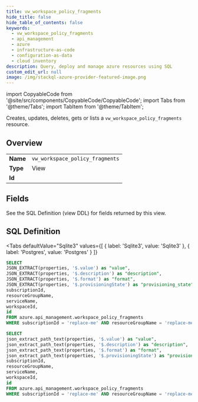 ```yaml
--- 
title: vw_workspace_policy_fragments
hide_title: false
hide_table_of_contents: false
keywords:
  - vw_workspace_policy_fragments
  - api_management
  - azure
  - infrastructure-as-code
  - configuration-as-data
  - cloud inventory
description: Query, deploy and manage azure resources using SQL
custom_edit_url: null
image: /img/stackql-azure-provider-featured-image.png
---
```


import CopyableCode from '@site/src/components/CopyableCode/CopyableCode';
import Tabs from '@theme/Tabs';
import TabItem from '@theme/TabItem';

Creates, updates, deletes, gets or lists a <code>vw_workspace_policy_fragments</code> resource.

## Overview
<table><tbody>
<tr><td><b>Name</b></td><td><code>vw_workspace_policy_fragments</code></td></tr>
<tr><td><b>Type</b></td><td>View</td></tr>
<tr><td><b>Id</b></td><td><CopyableCode code="azure.api_management.vw_workspace_policy_fragments" /></td></tr>
</tbody></table>

## Fields

See the SQL Definition (view DDL) for fields returned by this view.

## SQL Definition

<Tabs
defaultValue="Sqlite3"
values={[
{ label: 'Sqlite3', value: 'Sqlite3' },
{ label: 'Postgres', value: 'Postgres' }
]}
>
<TabItem value="Sqlite3">

```sql
SELECT
JSON_EXTRACT(properties, '$.value') as "value",
JSON_EXTRACT(properties, '$.description') as "description",
JSON_EXTRACT(properties, '$.format') as "format",
JSON_EXTRACT(properties, '$.provisioningState') as "provisioning_state",
subscriptionId,
resourceGroupName,
serviceName,
workspaceId,
id
FROM azure.api_management.workspace_policy_fragments
WHERE subscriptionId = 'replace-me' AND resourceGroupName = 'replace-me' AND serviceName = 'replace-me' AND workspaceId = 'replace-me';
```

</TabItem>
<TabItem value="Postgres">

```sql
SELECT
json_extract_path_text(properties, '$.value') as "value",
json_extract_path_text(properties, '$.description') as "description",
json_extract_path_text(properties, '$.format') as "format",
json_extract_path_text(properties, '$.provisioningState') as "provisioning_state",
subscriptionId,
resourceGroupName,
serviceName,
workspaceId,
id
FROM azure.api_management.workspace_policy_fragments
WHERE subscriptionId = 'replace-me' AND resourceGroupName = 'replace-me' AND serviceName = 'replace-me' AND workspaceId = 'replace-me';
```

</TabItem>
</Tabs>
